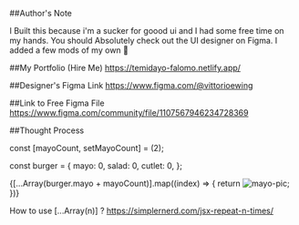 ##Author's Note

I Built this because i'm a sucker for goood ui and I had some free time on my hands.
You should Absolutely check out the UI designer on Figma.
I added a few mods of my own 👀

##My Portfolio (Hire Me)
https://temidayo-falomo.netlify.app/

##Designer's Figma Link
https://www.figma.com/@vittorioewing

##Link to Free Figma File
https://www.figma.com/community/file/1107567946234728369

##Thought Process

const [mayoCount, setMayoCount] = (2);

const burger = {
mayo: 0,
salad: 0,
cutlet: 0,
};

{[...Array(burger.mayo + mayoCount)].map((index) => {
return <img src="./assets/mayo.svg" alt="mayo-pic"/>;
})}

How to use [...Array(n)] ?
https://simplernerd.com/jsx-repeat-n-times/